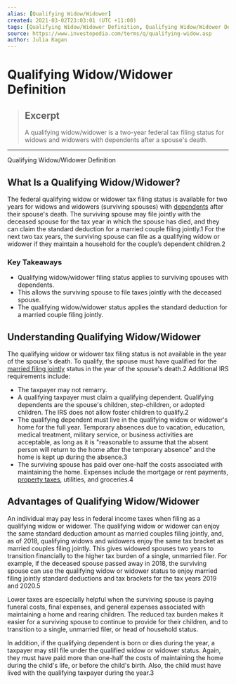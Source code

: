 ```yaml
---
alias: [Qualifying Widow/Widower]
created: 2021-03-02T23:03:01 (UTC +11:00)
tags: [Qualifying Widow/Widower Definition, Qualifying Widow/Widower Definition]
source: https://www.investopedia.com/terms/q/qualifying-widow.asp
author: Julia Kagan
---
```


# Qualifying Widow/Widower Definition

> ## Excerpt
> A qualifying widow/widower is a two-year federal tax filing status for widows and widowers with dependents after a spouse's death.

---

Qualifying Widow/Widower Definition
## What Is a Qualifying Widow/Widower?

The federal qualifying widow or widower tax filing status is available for two years for widows and widowers (surviving spouses) with [dependents](https://www.investopedia.com/terms/d/dependent.asp) after their spouse's death. The surviving spouse may file jointly with the deceased spouse for the tax year in which the spouse has died, and they can claim the standard deduction for a married couple filing jointly.1 For the next two tax years, the surviving spouse can file as a qualifying widow or widower if they maintain a household for the couple’s dependent children.2

### Key Takeaways

-   Qualifying widow/widower filing status applies to surviving spouses with dependents.
-   This allows the surviving spouse to file taxes jointly with the deceased spouse.
-   The qualifying widow/widower status applies the standard deduction for a married couple filing jointly.

## Understanding Qualifying Widow/Widower

The qualifying widow or widower tax filing status is not available in the year of the spouse's death. To qualify, the spouse must have qualified for the [married filing jointly](https://www.investopedia.com/terms/m/mfj.asp) status in the year of the spouse's death.2 Additional IRS requirements include:

-   The taxpayer may not remarry.
-   A qualifying taxpayer must claim a qualifying dependent. Qualifying dependents are the spouse's children, step-children, or adopted children. The IRS does not allow foster children to qualify.2
-   The qualifying dependent must live in the qualifying widow or widower's home for the full year. Temporary absences due to vacation, education, medical treatment, military service, or business activities are acceptable, as long as it is "reasonable to assume that the absent person will return to the home after the temporary absence" and the home is kept up during the absence.3
-   The surviving spouse has paid over one-half the costs associated with maintaining the home. Expenses include the mortgage or rent payments, [property taxes](https://www.investopedia.com/terms/p/propertytax.asp), utilities, and groceries.4

## Advantages of Qualifying Widow/Widower

An individual may pay less in federal income taxes when filing as a qualifying widow or widower. The qualifying widow or widower can enjoy the same standard deduction amount as married couples filing jointly, and, as of 2018, qualifying widows and widowers enjoy the same tax bracket as married couples filing jointly. This gives widowed spouses two years to transition financially to the higher tax burden of a single, unmarried filer. For example, if the deceased spouse passed away in 2018, the surviving spouse can use the qualifying widow or widower status to enjoy married filing jointly standard deductions and tax brackets for the tax years 2019 and 2020.5

Lower taxes are especially helpful when the surviving spouse is paying funeral costs, final expenses, and general expenses associated with maintaining a home and rearing children. The reduced tax burden makes it easier for a surviving spouse to continue to provide for their children, and to transition to a single, unmarried filer, or head of household status.

In addition, if the qualifying dependent is born or dies during the year, a taxpayer may still file under the qualified widow or widower status. Again, they must have paid more than one-half the costs of maintaining the home during the child's life, or before the child's birth. Also, the child must have lived with the qualifying taxpayer during the year.3
